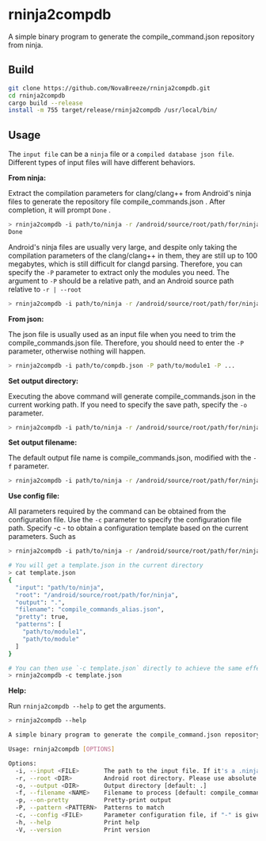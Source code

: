 # rninja2compdb

A simple binary program to generate the compile_command.json repository from ninja.

## Build

```bash
git clone https://github.com/NovaBreeze/rninja2compdb.git
cd rninja2compdb
cargo build --release
install -m 755 target/release/rninja2compdb /usr/local/bin/
```
## Usage

The `input file` can be a `ninja` file or a `compiled database json file`. Different types of input files will have different behaviors.

**From ninja:**

Extract the compilation parameters for clang/clang++ from Android's ninja files to generate the repository file compile_commands.json .
After completion, it will prompt `Done` .

```bash
> rninja2compdb -i path/to/ninja -r /android/source/root/path/for/ninja
Done
```

Android's ninja files are usually very large, and despite only taking the compilation parameters of the clang/clang++ in them, they are still up to 100 megabytes, which is still difficult for clangd parsing.
Therefore, you can specify the `-P` parameter to extract only the modules you need. The argument to `-P` should be a relative path, and an Android source path relative to `-r | --root`

```bash
> rninja2compdb -i path/to/ninja -r /android/source/root/path/for/ninja -P path/to/module1 -P path/to/module2 -P ...
```

**From json:**

The json file is usually used as an input file when you need to trim the compile_commands.json file.
Therefore, you should need to enter the `-P` parameter, otherwise nothing will happen.

```bash
> rninja2compdb -i path/to/compdb.json -P path/to/module1 -P ...
```

**Set output directory:**

Executing the above command will generate compile_commands.json in the current working path. If you need to specify the save path, specify the `-o` parameter.

```bash
> rninja2compdb -i path/to/ninja -r /android/source/root/path/for/ninja -o path/to/save
```

**Set output filename:**

The default output file name is compile_commands.json, modified with the `-f` parameter.

```bash
> rninja2compdb -i path/to/ninja -r /android/source/root/path/for/ninja -f compile_commands_alias.json
```

**Use config file:**

All parameters required by the command can be obtained from the configuration file. Use the `-c` parameter to specify the configuration file path.
Specify -c - to obtain a configuration template based on the current parameters. Such as

```bash
> rninja2compdb -i path/to/ninja -r /android/source/root/path/for/ninja -P path/to/module1 -P path/to/module -f compile_commands_alias.json -c -

# You will get a template.json in the current directory
> cat template.json
{
  "input": "path/to/ninja",
  "root": "/android/source/root/path/for/ninja",
  "output": ".",
  "filename": "compile_commands_alias.json",
  "pretty": true,
  "patterns": [
    "path/to/module1",
    "path/to/module"
  ]
}

# You can then use `-c template.json` directly to achieve the same effect as the previous command.
> rninja2compdb -c template.json
```

**Help:**

Run `rninja2compdb --help` to get the arguments.

```bash
> rninja2compdb --help

A simple binary program to generate the compile_command.json repository from ninja.

Usage: rninja2compdb [OPTIONS]

Options:
  -i, --input <FILE>       The path to the input file. If it's a .ninja file, it will be parsed to generate a clangd tag repository; if it's a .json repository file, it will extract entries that match the patterns parameter, or do nothing if no patterns are specified
  -r, --root <DIR>         Android root directory. Please use absolute path
  -o, --output <DIR>       Output directory [default: .]
  -f, --filename <NAME>    Filename to process [default: compile_commands.json]
  -p, --on-pretty          Pretty-print output
  -P, --pattern <PATTERN>  Patterns to match
  -c, --config <FILE>      Parameter configuration file, if "-" is given, a template file is generated based on the current parameters
  -h, --help               Print help
  -V, --version            Print version

```

